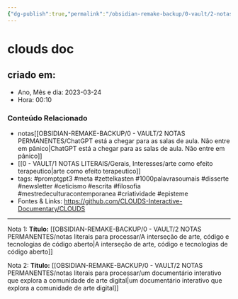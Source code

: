 ```yaml
---
{"dg-publish":true,"permalink":"/obsidian-remake-backup/0-vault/2-notas-permanentes/clouds-doc/","tags":["permanente","promptgpt3","meta","zettelkasten","1000palavrasoumais","disserte","newsletter","ceticismo","escrita","filosofia","mestredeculturacontemporanea","criatividade","episteme"],"dgHomeLink":true,"dgShowLocalGraph":true,"dgShowFileTree":true,"dgEnableSearch":true,"noteIcon":""}
---
```


# clouds doc

## criado em: 
-  Ano, Mês e dia: 2023-03-24
- Hora: 00:10

### Conteúdo Relacionado
- notas[[OBSIDIAN-REMAKE-BACKUP/0 - VAULT/2 NOTAS PERMANENTES/ChatGPT está a chegar para as salas de aula. Não entre em pânico\|ChatGPT está a chegar para as salas de aula. Não entre em pânico]] 
- [[0 - VAULT/1 NOTAS LITERAIS/Gerais, Interesses/arte como efeito terapeutico\|arte como efeito terapeutico]]
- tags: #promptgpt3 #meta #zettelkasten #1000palavrasoumais #disserte #newsletter #ceticismo #escrita #filosofia #mestredeculturacontemporanea #criatividade #episteme
- Fontes & Links: https://github.com/CLOUDS-Interactive-Documentary/CLOUDS

---

Nota 1: 
**Título:** [[OBSIDIAN-REMAKE-BACKUP/0 - VAULT/2 NOTAS PERMANENTES/notas literais para processar/A interseção de arte, código e tecnologias de código aberto\|A interseção de arte, código e tecnologias de código aberto]]

Nota 2:
**Título:** [[OBSIDIAN-REMAKE-BACKUP/0 - VAULT/2 NOTAS PERMANENTES/notas literais para processar/um documentário interativo que explora a comunidade de arte digital\|um documentário interativo que explora a comunidade de arte digital]]